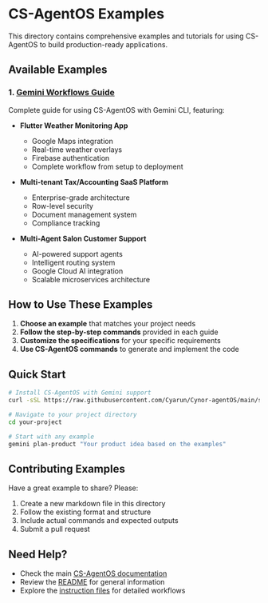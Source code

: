 # CS-AgentOS Examples

This directory contains comprehensive examples and tutorials for using CS-AgentOS to build production-ready applications.

## Available Examples

### 1. [Gemini Workflows Guide](GEMINI-WORKFLOWS.md)
Complete guide for using CS-AgentOS with Gemini CLI, featuring:

- **Flutter Weather Monitoring App**
  - Google Maps integration
  - Real-time weather overlays
  - Firebase authentication
  - Complete workflow from setup to deployment

- **Multi-tenant Tax/Accounting SaaS Platform**
  - Enterprise-grade architecture
  - Row-level security
  - Document management system
  - Compliance tracking

- **Multi-Agent Salon Customer Support**
  - AI-powered support agents
  - Intelligent routing system
  - Google Cloud AI integration
  - Scalable microservices architecture

## How to Use These Examples

1. **Choose an example** that matches your project needs
2. **Follow the step-by-step commands** provided in each guide
3. **Customize the specifications** for your specific requirements
4. **Use CS-AgentOS commands** to generate and implement the code

## Quick Start

```bash
# Install CS-AgentOS with Gemini support
curl -sSL https://raw.githubusercontent.com/Cyarun/Cynor-agentOS/main/setup-gemini-cli.sh | bash

# Navigate to your project directory
cd your-project

# Start with any example
gemini plan-product "Your product idea based on the examples"
```

## Contributing Examples

Have a great example to share? Please:
1. Create a new markdown file in this directory
2. Follow the existing format and structure
3. Include actual commands and expected outputs
4. Submit a pull request

## Need Help?

- Check the main [CS-AgentOS documentation](https://cynorsense.com/CS-AgentOS)
- Review the [README](../README.md) for general information
- Explore the [instruction files](../instructions/) for detailed workflows